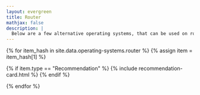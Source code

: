 ```yaml
---
layout: evergreen
title: Router
mathjax: false
description: |
  Below are a few alternative operating systems, that can be used on routers, wifi access points etc.
---
```


{% for item_hash in site.data.operating-systems.router %}
{% assign item = item_hash[1] %}

{% if item.type == "Recommendation" %}
{% include recommendation-card.html %}
{% endif %}

{% endfor %}

